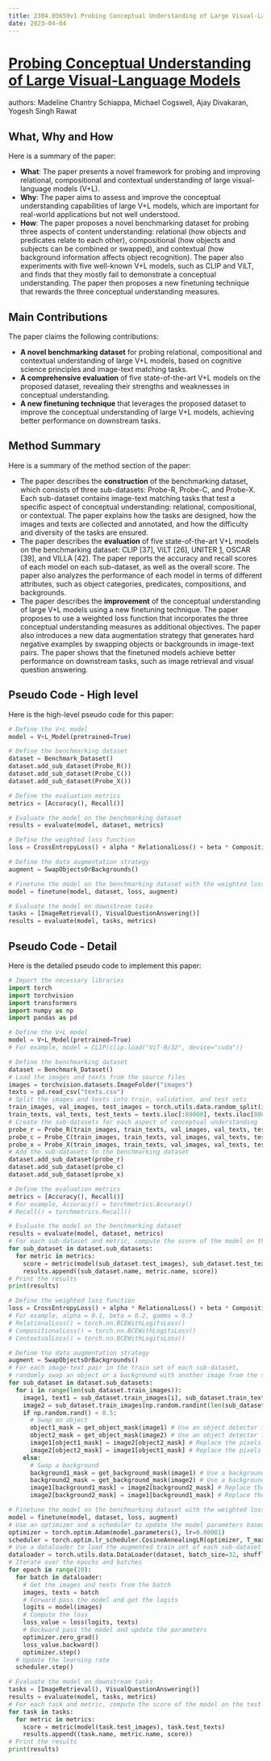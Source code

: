 ```yaml
---
title: 2304.03659v1 Probing Conceptual Understanding of Large Visual-Language Models
date: 2023-04-04
---
```


# [Probing Conceptual Understanding of Large Visual-Language Models](http://arxiv.org/abs/2304.03659v1)

authors: Madeline Chantry Schiappa, Michael Cogswell, Ajay Divakaran, Yogesh Singh Rawat


## What, Why and How

[1]: https://arxiv.org/pdf/2304.03659v1.pdf "PROBING CONCEPTUAL UNDERSTANDING OF LARGE VISUAL-LANGUAGE MODELS"
[2]: https://arxiv.org/abs/2304.03659 "Probing Conceptual Understanding of Large Visual-Language Models"
[3]: https://lib-arxiv-017.serverfarm.cornell.edu/abs/2304.03659v1 "[2304.03659v1] Probing Conceptual Understanding of Large Visual ..."

Here is a summary of the paper:

- **What**: The paper presents a novel framework for probing and improving relational, compositional and contextual understanding of large visual-language models (V+L).
- **Why**: The paper aims to assess and improve the conceptual understanding capabilities of large V+L models, which are important for real-world applications but not well understood.
- **How**: The paper proposes a novel benchmarking dataset for probing three aspects of content understanding: relational (how objects and predicates relate to each other), compositional (how objects and subjects can be combined or swapped), and contextual (how background information affects object recognition). The paper also experiments with five well-known V+L models, such as CLIP and ViLT, and finds that they mostly fail to demonstrate a conceptual understanding. The paper then proposes a new finetuning technique that rewards the three conceptual understanding measures.

## Main Contributions

[1]: https://arxiv.org/pdf/2304.03659v1.pdf "PROBING CONCEPTUAL UNDERSTANDING OF LARGE VISUAL-LANGUAGE MODELS"
[2]: https://arxiv.org/abs/2304.03659 "Probing Conceptual Understanding of Large Visual-Language Models"
[3]: https://lib-arxiv-017.serverfarm.cornell.edu/abs/2304.03659v1 "[2304.03659v1] Probing Conceptual Understanding of Large Visual ..."

The paper claims the following contributions:

- **A novel benchmarking dataset** for probing relational, compositional and contextual understanding of large V+L models, based on cognitive science principles and image-text matching tasks.
- **A comprehensive evaluation** of five state-of-the-art V+L models on the proposed dataset, revealing their strengths and weaknesses in conceptual understanding.
- **A new finetuning technique** that leverages the proposed dataset to improve the conceptual understanding of large V+L models, achieving better performance on downstream tasks.

## Method Summary

[1]: https://arxiv.org/pdf/2304.03659v1.pdf "PROBING CONCEPTUAL UNDERSTANDING OF LARGE VISUAL-LANGUAGE MODELS"
[2]: https://arxiv.org/abs/2304.03659 "Probing Conceptual Understanding of Large Visual-Language Models"
[3]: https://lib-arxiv-017.serverfarm.cornell.edu/abs/2304.03659v1 "[2304.03659v1] Probing Conceptual Understanding of Large Visual ..."

Here is a summary of the method section of the paper:

- The paper describes the **construction** of the benchmarking dataset, which consists of three sub-datasets: Probe-R, Probe-C, and Probe-X. Each sub-dataset contains image-text matching tasks that test a specific aspect of conceptual understanding: relational, compositional, or contextual. The paper explains how the tasks are designed, how the images and texts are collected and annotated, and how the difficulty and diversity of the tasks are ensured.
- The paper describes the **evaluation** of five state-of-the-art V+L models on the benchmarking dataset: CLIP [37], ViLT [26], UNITER [1], OSCAR [39], and VILLA [42]. The paper reports the accuracy and recall scores of each model on each sub-dataset, as well as the overall score. The paper also analyzes the performance of each model in terms of different attributes, such as object categories, predicates, compositions, and backgrounds.
- The paper describes the **improvement** of the conceptual understanding of large V+L models using a new finetuning technique. The paper proposes to use a weighted loss function that incorporates the three conceptual understanding measures as additional objectives. The paper also introduces a new data augmentation strategy that generates hard negative examples by swapping objects or backgrounds in image-text pairs. The paper shows that the finetuned models achieve better performance on downstream tasks, such as image retrieval and visual question answering.

## Pseudo Code - High level

Here is the high-level pseudo code for this paper:

```python
# Define the V+L model
model = V+L_Model(pretrained=True)

# Define the benchmarking dataset
dataset = Benchmark_Dataset()
dataset.add_sub_dataset(Probe_R())
dataset.add_sub_dataset(Probe_C())
dataset.add_sub_dataset(Probe_X())

# Define the evaluation metrics
metrics = [Accuracy(), Recall()]

# Evaluate the model on the benchmarking dataset
results = evaluate(model, dataset, metrics)

# Define the weighted loss function
loss = CrossEntropyLoss() + alpha * RelationalLoss() + beta * CompositionalLoss() + gamma * ContextualLoss()

# Define the data augmentation strategy
augment = SwapObjectsOrBackgrounds()

# Finetune the model on the benchmarking dataset with the weighted loss and data augmentation
model = finetune(model, dataset, loss, augment)

# Evaluate the model on downstream tasks
tasks = [ImageRetrieval(), VisualQuestionAnswering()]
results = evaluate(model, tasks, metrics)
```

## Pseudo Code - Detail

Here is the detailed pseudo code to implement this paper:

```python
# Import the necessary libraries
import torch
import torchvision
import transformers
import numpy as np
import pandas as pd

# Define the V+L model
model = V+L_Model(pretrained=True)
# For example, model = CLIP(clip.load("ViT-B/32", device="cuda"))

# Define the benchmarking dataset
dataset = Benchmark_Dataset()
# Load the images and texts from the source files
images = torchvision.datasets.ImageFolder("images")
texts = pd.read_csv("texts.csv")
# Split the images and texts into train, validation, and test sets
train_images, val_images, test_images = torch.utils.data.random_split(images, [80000, 10000, 99960])
train_texts, val_texts, test_texts = texts.iloc[:80000], texts.iloc[80000:90000], texts.iloc[90000:]
# Create the sub-datasets for each aspect of conceptual understanding
probe_r = Probe_R(train_images, train_texts, val_images, val_texts, test_images, test_texts)
probe_c = Probe_C(train_images, train_texts, val_images, val_texts, test_images, test_texts)
probe_x = Probe_X(train_images, train_texts, val_images, val_texts, test_images, test_texts)
# Add the sub-datasets to the benchmarking dataset
dataset.add_sub_dataset(probe_r)
dataset.add_sub_dataset(probe_c)
dataset.add_sub_dataset(probe_x)

# Define the evaluation metrics
metrics = [Accuracy(), Recall()]
# For example, Accuracy() = torchmetrics.Accuracy()
# Recall() = torchmetrics.Recall()

# Evaluate the model on the benchmarking dataset
results = evaluate(model, dataset, metrics)
# For each sub-dataset and metric, compute the score of the model on the test set
for sub_dataset in dataset.sub_datasets:
  for metric in metrics:
    score = metric(model(sub_dataset.test_images), sub_dataset.test_texts)
    results.append((sub_dataset.name, metric.name, score))
# Print the results
print(results)

# Define the weighted loss function
loss = CrossEntropyLoss() + alpha * RelationalLoss() + beta * CompositionalLoss() + gamma * ContextualLoss()
# For example, alpha = 0.1, beta = 0.2, gamma = 0.3
# RelationalLoss() = torch.nn.BCEWithLogitsLoss()
# CompositionalLoss() = torch.nn.BCEWithLogitsLoss()
# ContextualLoss() = torch.nn.BCEWithLogitsLoss()

# Define the data augmentation strategy
augment = SwapObjectsOrBackgrounds()
# For each image-text pair in the train set of each sub-dataset,
# randomly swap an object or a background with another image from the same sub-dataset
for sub_dataset in dataset.sub_datasets:
  for i in range(len(sub_dataset.train_images)):
    image1, text1 = sub_dataset.train_images[i], sub_dataset.train_texts[i]
    image2 = sub_dataset.train_images[np.random.randint(len(sub_dataset.train_images))]
    if np.random.rand() < 0.5:
      # Swap an object
      object1_mask = get_object_mask(image1) # Use an object detector to get a binary mask of an object in image1
      object2_mask = get_object_mask(image2) # Use an object detector to get a binary mask of an object in image2
      image1[object1_mask] = image2[object2_mask] # Replace the pixels of object1 with object2
      image2[object2_mask] = image1[object1_mask] # Replace the pixels of object2 with object1
    else:
      # Swap a background
      background1_mask = get_background_mask(image1) # Use a background remover to get a binary mask of the background in image1
      background2_mask = get_background_mask(image2) # Use a background remover to get a binary mask of the background in image2
      image1[background1_mask] = image2[background2_mask] # Replace the pixels of background1 with background2
      image2[background2_mask] = image1[background1_mask] # Replace the pixels of background2 with background1

# Finetune the model on the benchmarking dataset with the weighted loss and data augmentation
model = finetune(model, dataset, loss, augment)
# Use an optimizer and a scheduler to update the model parameters based on the loss function
optimizer = torch.optim.Adam(model.parameters(), lr=0.00001)
scheduler = torch.optim.lr_scheduler.CosineAnnealingLR(optimizer, T_max=10)
# Use a dataloader to load the augmented train set of each sub-dataset in batches
dataloader = torch.utils.data.DataLoader(dataset, batch_size=32, shuffle=True)
# Iterate over the epochs and batches
for epoch in range(10):
  for batch in dataloader:
    # Get the images and texts from the batch
    images, texts = batch
    # Forward pass the model and get the logits
    logits = model(images)
    # Compute the loss
    loss_value = loss(logits, texts)
    # Backward pass the model and update the parameters
    optimizer.zero_grad()
    loss_value.backward()
    optimizer.step()
  # Update the learning rate
  scheduler.step()

# Evaluate the model on downstream tasks
tasks = [ImageRetrieval(), VisualQuestionAnswering()]
results = evaluate(model, tasks, metrics)
# For each task and metric, compute the score of the model on the test set
for task in tasks:
  for metric in metrics:
    score = metric(model(task.test_images), task.test_texts)
    results.append((task.name, metric.name, score))
# Print the results
print(results)
```